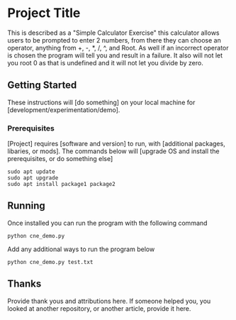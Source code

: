 # Project Title

This is described as a "Simple Calculator Exercise" this calculator allows users to be prompted to enter 2 numbers, from there they can choose an operator, anything from +, -, *, /, ^, and Root. As well if an incorrect operator is chosen the program will tell you and result in a failure. It also will not let you root 0 as that is undefined and it will not let you divide by zero.

## Getting Started

These instructions will [do something] on your local machine for [development/experimentation/demo].

### Prerequisites

[Project] requires [software and version] to run, with [additional packages, libaries, or mods]. The commands below will [upgrade OS and install the prerequisites, or do something else]

```
sudo apt update
sudo apt upgrade
sudo apt install package1 package2
```

## Running
Once installed you can run the program with the following command

```
python cne_demo.py
```

Add any additional ways to run the program below

```
python cne_demo.py test.txt
```

## Thanks
Provide thank yous and attributions here. If someone helped you, you looked at another repository, or another article, provide it here.
